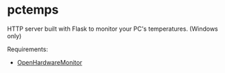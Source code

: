 # pctemps

HTTP server built with Flask to monitor your PC's temperatures. (Windows only)

Requirements:  
- [OpenHardwareMonitor](https://openhardwaremonitor.org/)
